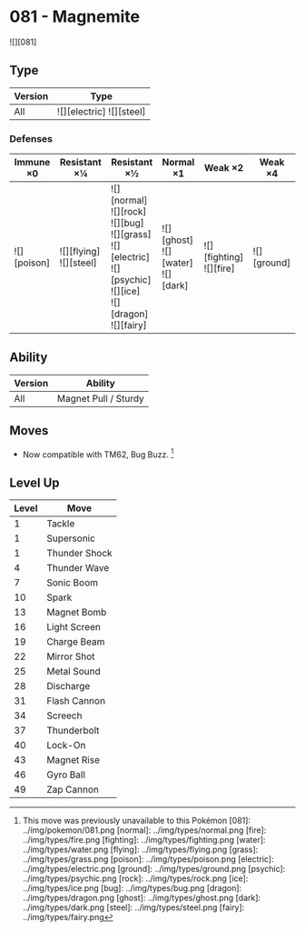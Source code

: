 # 081 - Magnemite
![][081]

## Type

Version | Type
---     | ---
All     | ![][electric]  ![][steel]

### Defenses

Immune ×0       | Resistant ×¼                  | Resistant ×½                                                                                                                     | Normal ×1                                 | Weak ×2                        | Weak ×4
---             | ---                           | ---                                                                                                                              | ---                                       | ---                            | ---
![][poison]<br> | ![][flying]<br>![][steel]<br> | ![][normal]<br>![][rock]<br>![][bug]<br>![][grass]<br>![][electric]<br>![][psychic]<br>![][ice]<br>![][dragon]<br>![][fairy]<br> | ![][ghost]<br>![][water]<br>![][dark]<br> | ![][fighting]<br>![][fire]<br> | ![][ground]<br>

## Ability

Version | Ability
---     | ---
All     | Magnet Pull / Sturdy

## Moves

 - Now compatible with TM62, Bug Buzz. [^1]

## Level Up

Level | Move
---   | ---
1     | Tackle
1     | Supersonic
1     | Thunder Shock
4     | Thunder Wave
7     | Sonic Boom
10    | Spark
13    | Magnet Bomb
16    | Light Screen
19    | Charge Beam
22    | Mirror Shot
25    | Metal Sound
28    | Discharge
31    | Flash Cannon
34    | Screech
37    | Thunderbolt
40    | Lock-On
43    | Magnet Rise
46    | Gyro Ball
49    | Zap Cannon

[^1]: This move was previously unavailable to this Pokémon
[081]: ../img/pokemon/081.png
[normal]: ../img/types/normal.png
[fire]: ../img/types/fire.png
[fighting]: ../img/types/fighting.png
[water]: ../img/types/water.png
[flying]: ../img/types/flying.png
[grass]: ../img/types/grass.png
[poison]: ../img/types/poison.png
[electric]: ../img/types/electric.png
[ground]: ../img/types/ground.png
[psychic]: ../img/types/psychic.png
[rock]: ../img/types/rock.png
[ice]: ../img/types/ice.png
[bug]: ../img/types/bug.png
[dragon]: ../img/types/dragon.png
[ghost]: ../img/types/ghost.png
[dark]: ../img/types/dark.png
[steel]: ../img/types/steel.png
[fairy]: ../img/types/fairy.png
